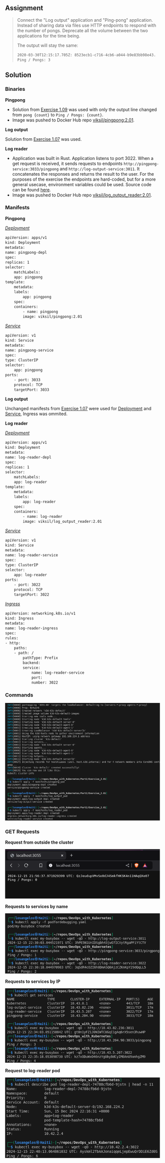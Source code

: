 ## Assignment

> 
> Connect the "Log output" application and "Ping-pong" application. Instead of sharing data via files use HTTP endpoints to respond with the number of pongs. Deprecate all the volume between the two applications for the time being.
> 
> The output will stay the same:
> 
>     2020-03-30T12:15:17.705Z: 8523ecb1-c716-4cb6-a044-b9e83bb98e43.
>     Ping / Pongs: 3

## Solution

### Binaries

**Pingpong**

 - Solution from [Exercise 1.09](https://github.com/VikSil/DevOps_with_Kubernetes/tree/trunk/Part1/Exercise_1.09) was used with only the output line changed from `pong {count}` to `Ping / Pongs: {count}`.
 - Image was pushed to Docker Hub repo [viksil/pingpong:2.01](https://hub.docker.com/r/viksil/pingpong/tags?name=2.01).

**Log output**

Solution from [Exercise 1.07](https://github.com/VikSil/DevOps_with_Kubernetes/tree/trunk/Part1/Exercise_1.07) was used.

**Log reader**

- Application was built in Rust. Application listens to port 3022. When a get request is received, it sends requests to endpoints `http://pingpong-service:3033/pingpong` and `http://log-output-service:3011`. It concatenates the responses and returns the result to the user. For the purposes of the exercise the endpoints are hard-coded, but for a more general usecase, environment variables could be used. Source code can be found [here](https://github.com/VikSil/DevOps_with_Kubernetes/tree/trunk/Part2/Exercise_2.01/app/log_output_reader).
- Image was pushed to Docker Hub repo [viksil/log_output_reader:2.01](https://hub.docker.com/r/viksil/log_output_reader/tags?name=2.01).

### Manifests

**Pingpong**

[*Deployment*](https://github.com/VikSil/DevOps_with_Kubernetes/tree/trunk/Part2/Exercise_2.01/manifests/pingpong_pod/deployment.yaml)

    apiVersion: apps/v1
    kind: Deployment
    metadata:
    name: pingpong-depl
    spec:
    replicas: 1
    selector:
        matchLabels:
        app: pingpong
    template:
        metadata:
        labels:
            app: pingpong
        spec:
        containers:
            - name: pingpong
            image: viksil/pingpong:2.01

[*Service*](https://github.com/VikSil/DevOps_with_Kubernetes/tree/trunk/Part2/Exercise_2.01/manifests/pingpong_pod/service.yaml)

    apiVersion: v1
    kind: Service
    metadata:
    name: pingpong-service
    spec:
    type: ClusterIP
    selector:
        app: pingpong
    ports:
        - port: 3033
        protocol: TCP
        targetPort: 3033

**Log output**

Unchanged manifests from [Exercise 1.07](https://github.com/VikSil/DevOps_with_Kubernetes/tree/trunk/Part1/Exercise_1.07) were used for [Deployment](https://github.com/VikSil/DevOps_with_Kubernetes/tree/trunk/Part1/Exercise_1.07/manifests/deployment.yaml) and [Service](https://github.com/VikSil/DevOps_with_Kubernetes/tree/trunk/Part1/Exercise_1.07/manifests/service.yaml), Ingress was ommited.

**Log reader**

[*Deployment*](https://github.com/VikSil/DevOps_with_Kubernetes/tree/trunk/Part2/Exercise_2.01/manifests/log_reader_pod/deployment.yaml)

    apiVersion: apps/v1
    kind: Deployment
    metadata:
    name: log-reader-depl
    spec:
    replicas: 1
    selector:
        matchLabels:
        app: log-reader
    template:
        metadata:
        labels:
            app: log-reader
        spec:
        containers:
            - name: log-reader
            image: viksil/log_output_reader:2.01


[*Service*](https://github.com/VikSil/DevOps_with_Kubernetes/tree/trunk/Part2/Exercise_2.01/manifests/log_reader_pod/service.yaml)

    apiVersion: v1
    kind: Service
    metadata:
    name: log-reader-service
    spec:
    type: ClusterIP
    selector:
        app: log-reader
    ports:
        - port: 3022
        protocol: TCP
        targetPort: 3022


[*Ingress*](https://github.com/VikSil/DevOps_with_Kubernetes/tree/trunk/Part2/Exercise_2.01/manifests/log_reader_pod/ingress.yaml)

    apiVersion: networking.k8s.io/v1
    kind: Ingress
    metadata:
    name: log-reader-ingress
    spec:
    rules:
    - http:
        paths:
        - path: /
            pathType: Prefix
            backend:
            service:
                name: log-reader-service
                port:
                number: 3022

### Commands

![Commands for Exercise 2.01](https://raw.githubusercontent.com/VikSil/DevOps_with_Kubernetes/refs/heads/trunk/Part2/Exercise_2.01/Exercise_2.01_commands.png)

### GET Requests

**Request from outside the cluster**

![GET Request for Exercise 2.01](https://raw.githubusercontent.com/VikSil/DevOps_with_Kubernetes/refs/heads/trunk/Part2/Exercise_2.01/Exercise_2.01_get_request.png)

**Requests to services by name**

![GET Request for Exercise 2.01](https://raw.githubusercontent.com/VikSil/DevOps_with_Kubernetes/refs/heads/trunk/Part2/Exercise_2.01/Exercise_2.01_commands2.png)

**Requests to services by IP**

![GET Request for Exercise 2.01](https://raw.githubusercontent.com/VikSil/DevOps_with_Kubernetes/refs/heads/trunk/Part2/Exercise_2.01/Exercise_2.01_commands3.png)

**Request to log-reader pod**

![GET Request for Exercise 2.01](https://raw.githubusercontent.com/VikSil/DevOps_with_Kubernetes/refs/heads/trunk/Part2/Exercise_2.01/Exercise_2.01_commands4.png)



